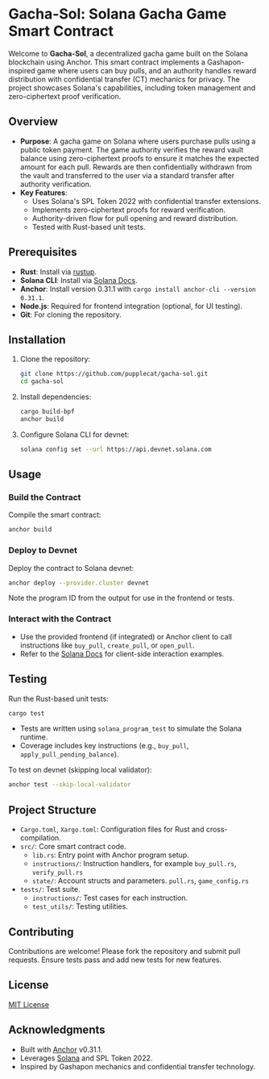 # Gacha-Sol: Solana Gacha Game Smart Contract

Welcome to **Gacha-Sol**, a decentralized gacha game built on the Solana blockchain using Anchor. This smart contract implements a Gashapon-inspired game where users can buy pulls, and an authority handles reward distribution with confidential transfer (CT) mechanics for privacy. The project showcases Solana's capabilities, including token management and zero-ciphertext proof verification.

## Overview

- **Purpose**: A gacha game on Solana where users purchase pulls using a public token payment. The game authority verifies the reward vault balance using zero-ciphertext proofs to ensure it matches the expected amount for each pull. Rewards are then confidentially withdrawn from the vault and transferred to the user via a standard transfer after authority verification.
- **Key Features**:
  - Uses Solana's SPL Token 2022 with confidential transfer extensions.
  - Implements zero-ciphertext proofs for reward verification.
  - Authority-driven flow for pull opening and reward distribution.
  - Tested with Rust-based unit tests.

## Prerequisites

- **Rust**: Install via [rustup](https://rustup.rs/).
- **Solana CLI**: Install via [Solana Docs](https://docs.solana.com/cli/install-solana-cli-tools).
- **Anchor**: Install version 0.31.1 with `cargo install anchor-cli --version 0.31.1`.
- **Node.js**: Required for frontend integration (optional, for UI testing).
- **Git**: For cloning the repository.

## Installation

1. Clone the repository:

   ```bash
   git clone https://github.com/pupplecat/gacha-sol.git
   cd gacha-sol
   ```

2. Install dependencies:

   ```bash
   cargo build-bpf
   anchor build
   ```

3. Configure Solana CLI for devnet:

   ```bash
   solana config set --url https://api.devnet.solana.com
   ```

## Usage

### Build the Contract

Compile the smart contract:

```bash
anchor build
```

### Deploy to Devnet

Deploy the contract to Solana devnet:

```bash
anchor deploy --provider.cluster devnet
```

Note the program ID from the output for use in the frontend or tests.

### Interact with the Contract

- Use the provided frontend (if integrated) or Anchor client to call instructions like `buy_pull`, `create_pull`, or `open_pull`.
- Refer to the [Solana Docs](https://docs.solana.com/) for client-side interaction examples.

## Testing

Run the Rust-based unit tests:

```bash
cargo test
```

- Tests are written using `solana_program_test` to simulate the Solana runtime.
- Coverage includes key instructions (e.g., `buy_pull`, `apply_pull_pending_balance`).

To test on devnet (skipping local validator):

```bash
anchor test --skip-local-validator
```

## Project Structure

- `Cargo.toml`, `Xargo.toml`: Configuration files for Rust and cross-compilation.
- `src/`: Core smart contract code.
  - `lib.rs`: Entry point with Anchor program setup.
  - `instructions/`: Instruction handlers, for example `buy_pull.rs`, `verify_pull.rs`
  - `state/`: Account structs and parameters. `pull.rs`, `game_config.rs`
- `tests/`: Test suite.
  - `instructions/`: Test cases for each instruction.
  - `test_utils/`: Testing utilities.

## Contributing

Contributions are welcome! Please fork the repository and submit pull requests. Ensure tests pass and add new tests for new features.

## License

[MIT License](LICENSE)

## Acknowledgments

- Built with [Anchor](https://www.anchor-lang.com/) v0.31.1.
- Leverages [Solana](https://solana.com/) and SPL Token 2022.
- Inspired by Gashapon mechanics and confidential transfer technology.
